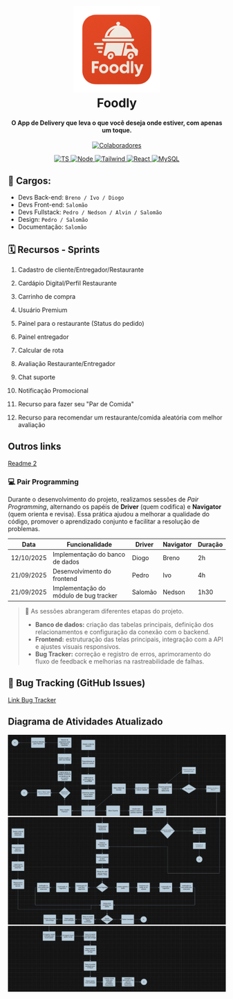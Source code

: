 <h1 align="center">
  <a href="#"><img src="assets do README/Segunda Logo do Projeto.png" alt="img" width="200"></a>
  <br>
  Foodly
  <br>
</h1>

<h4 align="center">O App de Delivery que leva o que você deseja onde estiver, com apenas um toque.</h4>

<p align="center">
  <a href="#-colaboradores-">
    <img src="https://img.shields.io/badge/👫_7_-Colaboradores-green" alt="Colaboradores">
    </a>
  </p>

<p align="center">
  <a href="#-shields-">
    <img src="https://img.shields.io/badge/TypeScript-3178C6?style=for-the-badge&logo=typescript&logoColor=white" alt="TS">  
    <img src="https://img.shields.io/badge/node.js-339933?style=for-the-badge&logo=Node.js&logoColor=white" alt="Node"> 
    <img src="https://img.shields.io/badge/tailwindcss-%2338B2AC.svg?style=for-the-badge&logo=tailwind-css&logoColor=white" alt="Tailwind">
    <img src="https://img.shields.io/badge/-ReactJs-61DAFB?logo=react&logoColor=white&style=for-the-badge" alt="React">
    <img src="https://img.shields.io/badge/mysql-4479A1.svg?style=for-the-badge&logo=mysql&logoColor=white" alt="MySQL">
  </a>
  </p>
  

<!--
![screenshot](#)
-->


## 💼 Cargos:
- Devs Back-end: `Breno / Ivo / Diogo`
- Devs Front-end: `Salomão`
- Devs Fullstack: `Pedro / Nedson / Alvin / Salomão`
- Design: `Pedro / Salomão`
- Documentação: `Salomão`

<!--## Como instalar?
    > mysql e node e npm...
    
    ## Versão 1.0
    > colocar sobre...
-->

## 🗓️ Recursos - Sprints

1. Cadastro de cliente/Entregador/Restaurante  

2. Cardápio Digital/Perfil Restaurante 

3. Carrinho de compra  

4. Usuário Premium 

5. Painel para o restaurante (Status do pedido)  

6. Painel entregador 

7. Calcular de rota  

8. Avaliação Restaurante/Entregador 

9. Chat suporte  

10. Notificação Promocional 

11. Recurso para fazer seu "Par de Comida"

12. Recurso para recomendar um restaurante/comida aleatória com melhor avaliação

## Outros links
<!-- Para deixar o Readme mais clean -->
[Readme 2](/assets%20do%20README/README_2.md)

### 💻 Pair Programming

Durante o desenvolvimento do projeto, realizamos sessões de *Pair Programming*, alternando os papéis de **Driver** (quem codifica) e **Navigator** (quem orienta e revisa). Essa prática ajudou a melhorar a qualidade do código, promover o aprendizado conjunto e facilitar a resolução de problemas.

| Data | Funcionalidade | Driver | Navigator | Duração |
|------|----------------|---------|------------|----------|
| 12/10/2025 | Implementação do banco de dados | Diogo | Breno | 2h |
| 21/09/2025 | Desenvolvimento do frontend | Pedro | Ivo | 4h |
| 21/09/2025 | Implementação do módulo de bug tracker | Salomão | Nedson | 1h30 |

> 💬 As sessões abrangeram diferentes etapas do projeto.  
> - **Banco de dados:** criação das tabelas principais, definição dos relacionamentos e configuração da conexão com o backend.  
> - **Frontend:** estruturação das telas principais, integração com a API e ajustes visuais responsivos.  
> - **Bug Tracker:** correção e registro de erros, aprimoramento do fluxo de feedback e melhorias na rastreabilidade de falhas.

## 🐞 Bug Tracking (GitHub Issues)
[Link Bug Tracker](https://github.com/pedrosdutra/softwaredelivery/issues)

## Diagrama de Atividades Atualizado
<img src="assets do README/Diagrama Foodly.jpeg">
<img src="assets do README/Diagrama Foodly (2).jpeg">
<img src="assets do README/Diagrama Foodly (1).jpeg">

<!-- DEPOIS INCLUIR: --
## Como usar?

To clone and run this application, you'll need [Git](https://git-scm.com) and [Node.js](https://nodejs.org/en/download/) (which comes with [npm](http://npmjs.com)) installed on your computer. From your command line:

```bash
# Clone this repository
$ git clone https://github.com/amitmerchant1990/electron-markdownify

# Go into the repository
$ cd electron-markdownify

# Install dependencies
$ npm install

# Run the app
$ npm start
```

> **Note**
> If you're using Linux Bash for Windows, [see this guide](https://www.howtogeek.com/261575/how-to-run-graphical-linux-desktop-applications-from-windows-10s-bash-shell/) or use `node` from the command prompt.


## Download

You can [download](https://github.com/amitmerchant1990/electron-markdownify/releases/tag/v1.2.0) the latest installable version of Markdownify for Windows, macOS and Linux.

## Emailware

Markdownify is an [emailware](https://en.wiktionary.org/wiki/emailware). Meaning, if you liked using this app or it has helped you in any way, I'd like you send me an email at <bullredeyes@gmail.com> about anything you'd want to say about this software. I'd really appreciate it!

## Creditos

This software uses the following open source packages:

- [Electron](http://electron.atom.io/)
- [Node.js](https://nodejs.org/)
- [Marked - a markdown parser](https://github.com/chjj/marked)
- [showdown](http://showdownjs.github.io/showdown/)
- [CodeMirror](http://codemirror.net/)
- Emojis are taken from [here](https://github.com/arvida/emoji-cheat-sheet.com)
- [highlight.js](https://highlightjs.org/)

## Related

[Try Web version of Markdownify](https://notepad.js.org/markdown-editor/)

## Support

If you like this project and think it has helped in any way, consider buying me a coffee!

<a href="https://buymeacoffee.com/amitmerchant" target="_blank"><img src="app/img/bmc-button.png" alt="Buy Me A Coffee" style="height: 41px !important;width: 174px !important;box-shadow: 0px 3px 2px 0px rgba(190, 190, 190, 0.5) !important;-webkit-box-shadow: 0px 3px 2px 0px rgba(190, 190, 190, 0.5) !important;" ></a>

## You may also like...

- [Pomolectron](https://github.com/amitmerchant1990/pomolectron) - A pomodoro app
- [Correo](https://github.com/amitmerchant1990/correo) - A menubar/taskbar Gmail App for Windows and macOS

## Licença

MIT

---

> [amitmerchant.com](https://www.amitmerchant.com) &nbsp;&middot;&nbsp;
> GitHub [@amitmerchant1990](https://github.com/amitmerchant1990) &nbsp;&middot;&nbsp;
> Twitter [@amit_merchant](https://twitter.com/amit_merchant)
-->

